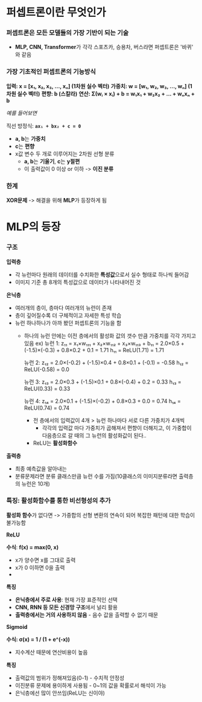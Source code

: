 # 퍼셉트론이란 무엇인가

### 퍼셉트론은 모든 모델들의 가장 기반이 되는 기술
- **MLP, CNN, Transformer**가 각각 스포츠카, 승용차, 버스라면 퍼셉트론은 '바퀴' 와 같음

### 가장 기초적인 퍼셉트론의 기능방식
**입력: x = [x₁, x₂, x₃, ..., xₙ] (1차원 실수 벡터)**
**가중치: w = [w₁, w₂, w₃, ..., wₙ] (1차원 실수 벡터)**
**편향: b (스칼라)**
**연산: Σ(wᵢ × xᵢ) + b = w₁x₁ + w₂x₂ + ... + wₙxₙ + b**

*예를 들어보면*

직선 방정식: **`ax₁ + bx₂ + c = 0`**
- **a, b**는 **가중치**
- **c**는 **편향**
- x값 변수 두 개로 이루어지는 2차원 선형 분류
  - **a, b**는 **기울기**, **c**는 **y절편**
  - 이 출력값이 0 이상 or 이하 -> **이진 분류**

### 한계
**XOR문제**
-> 해결을 위해 **MLP**가 등장하게 됨


# MLP의 등장

### 구조
**입력층**
- 각 뉴런마다 원래의 데이터를 수치화한 **특성값**으로서 실수 형태로 하나씩 들어감
- 이미지 기준 총 8개의 특성값으로 데이터가 나타내어진 것

**은닉층**
- 여러개의 층이, 층마다 여러개의 뉴런이 존재
- 층이 깊어질수록 더 구체적이고 자세한 특성 학습
- 뉴런 하나하나가 아까 봤던 퍼셉트론의 기능을 함
    - 하나의 뉴런 안에는 이전 층에서의 활성화 값의 갯수 만큼 가중치를 각각 가지고있음
      ex)
      뉴런 1: z₁₁ = x₁×w₁₁₁ + x₂×w₁₁₂ + x₃×w₁₁₃ + b₁₁
      = 2.0×0.5 + (-1.5)×(-0.3) + 0.8×0.2 + 0.1 = 1.71
      h₁₁ = ReLU(1.71) = 1.71

      뉴런 2: z₁₂ = 2.0×(-0.2) + (-1.5)×0.4 + 0.8×0.1 + (-0.1) = -0.58
      h₁₂ = ReLU(-0.58) = 0.0

      뉴런 3: z₁₃ = 2.0×0.3 + (-1.5)×0.1 + 0.8×(-0.4) + 0.2 = 0.33
      h₁₃ = ReLU(0.33) = 0.33

      뉴런 4: z₁₄ = 2.0×0.1 + (-1.5)×(-0.2) + 0.8×0.3 + 0.0 = 0.74
      h₁₄ = ReLU(0.74) = 0.74

        - 전 층에서의 입력값이 4개 > 뉴런 하나마다 서로 다른 가중치가 4개씩
            - 각각의 입력값 마다 가중치가 곱해져서 편향이 더해지고, 이 가중합이 다음층으로 갈 때의 그 뉴런의 활성화값이 된다..
        - ReLU는 **활성화함수**

**출력층**
- 최종 예측값을 알아내는
- 분류문제라면 분류 클래스만큼 뉴런 수를 가짐(10클래스의 이미지분류라면 출력층의 뉴런은 10개)


### 특징: 활성화함수를 통한 비선형성의 추가
**활성화 함수**가 없다면
-> 가중합의 선형 변환의 연속이 되어 복잡한 패턴에 대한 학습이 불가능함

**ReLU**

**수식**: **f(x) = max(0, x)**
- x가 양수면 x를 그대로 출력
- x가 0 이하면 0을 출력
- 
**특징**
- **은닉층에서 주로 사용**: 현재 가장 표준적인 선택
- **CNN, RNN 등 모든 신경망 구조**에서 널리 활용
- **출력층에서는 거의 사용하지 않음** - 음수 값을 출력할 수 없기 때문

**Sigmoid**

**수식: σ(x) = 1 / (1 + e^(-x))**
- 지수계산 때문에 연산비용이 높음

**특징**
- 출력값의 범위가 정해져있음(0-1) - 수치적 안정성
- 이진분류 문제에 용이하게 사용됨 - 0~1의 값을 확률로서 해석이 가능
- 은닉층에선 많이 안쓰임(ReLU는 신이야)
